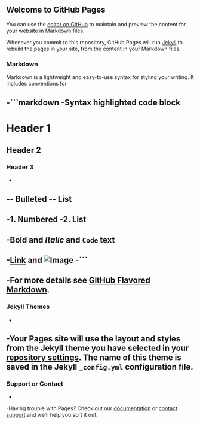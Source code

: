 ## Welcome to GitHub Pages
You can use the [editor on GitHub](https://github.com/hanjunshuai/hjs/edit/master/index.md) to maintain and preview the content for your website in Markdown files.

Whenever you commit to this repository, GitHub Pages will run [Jekyll](https://jekyllrb.com/) to rebuild the pages in your site, from the content in your Markdown files.

### Markdown

Markdown is a lightweight and easy-to-use syntax for styling your writing. It includes conventions for

 -```markdown
 -Syntax highlighted code block
 -
 # Header 1
 ## Header 2
 ### Header 3
 -
 -- Bulleted
 -- List
 -
 -1. Numbered
 -2. List
 -
 -**Bold** and _Italic_ and `Code` text
 -
 -[Link](url) and ![Image](src)
 -```
 -
 -For more details see [GitHub Flavored Markdown](https://guides.github.com/features/mastering-markdown/).
 -
 ### Jekyll Themes
 -
 -Your Pages site will use the layout and styles from the Jekyll theme you have selected in your [repository settings](https://github.com/hanjunshuai/hjs/settings). The name of this theme is saved in the Jekyll `_config.yml` configuration file.
 -
 ### Support or Contact
 -
 -Having trouble with Pages? Check out our [documentation](https://help.github.com/categories/github-pages-basics/) or [contact support](https://github.com/contact) and we’ll help you sort it out.
